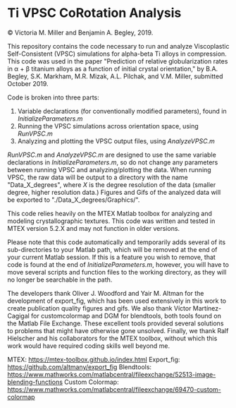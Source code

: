 # Ti VPSC CoRotation Analysis

© Victoria M. Miller and Benjamin A. Begley, 2019.

This repository contains the code necessary to run and analyze Viscoplastic Self-Consistent (VPSC) simulations for alpha-beta Ti alloys in compression. This code was used in the paper "Prediction of relative globularization rates in α + β titanium alloys as a function of initial crystal orientation," by B.A. Begley, S.K. Markham, M.R. Mizak, A.L. Pilchak, and V.M. Miller, submitted October 2019. 

Code is broken into three parts: 
1. Variable declarations (for conventionally modified parameters), found in *InitializeParameters.m*
2. Running the VPSC simulations across orientation space, using *RunVPSC.m*
3. Analyzing and plotting the VPSC output files, using *AnalyzeVPSC.m*
 
*RunVPSC.m* and *AnalyzeVPSC.m* are designed to use the same variable declarations in *InitializeParameters.m*, so do not change any parameters between running VPSC and analyzing/plotting the data. When running VPSC, the raw data will be output to a directory with the name "Data_X_degrees", where *X* is the degree resolution of the data (smaller degree, higher resolution data.) Figures and Gifs of the analyzed data will be exported to "./Data_X_degrees/Graphics/".

This code relies heavily on the MTEX Matlab toolbox for analyzing and modeling crystallographic textures. This code was written and tested in MTEX version 5.2.X and may not function in older versions.

Please note that this code automatically and temporarily adds several of its sub-directories to your Matlab path, which will be removed at the end of your current Matlab session. If this is a feature you wish to remove, that code is found at the end of *InitializeParameters.m*, however, you will have to move several scripts and function files to the working directory, as they will no longer be searchable in the path.

The developers thank Oliver J. Woodford and Yair M. Altman for the development of export_fig, which has been used extensively in this work to create publication quality figures and gifs. We also thank Víctor Martínez-Cagigal for customcolormap and DGM for blendtools, both tools found on the Matlab File Exchange. These excellent tools provided several solutions to problems that might have otherwise gone unsolved. Finally, we thank Ralf Hielscher and his collaborators for the MTEX toolbox, without which this work would have required coding skills well beyond me.

MTEX: https://mtex-toolbox.github.io/index.html
Export_fig: https://github.com/altmany/export_fig
Blendtools: https://www.mathworks.com/matlabcentral/fileexchange/52513-image-blending-functions
Custom Colormap: https://www.mathworks.com/matlabcentral/fileexchange/69470-custom-colormap
